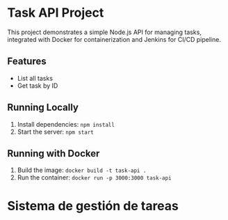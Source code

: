 # Task API Project

This project demonstrates a simple Node.js API for managing tasks, integrated with Docker for containerization and Jenkins for CI/CD pipeline.

## Features

- List all tasks  
- Get task by ID

## Running Locally

1. Install dependencies: `npm install`  
2. Start the server: `npm start`

## Running with Docker

1. Build the image: `docker build -t task-api .`  
2. Run the container: `docker run -p 3000:3000 task-api`

# Sistema de gestión de tareas
